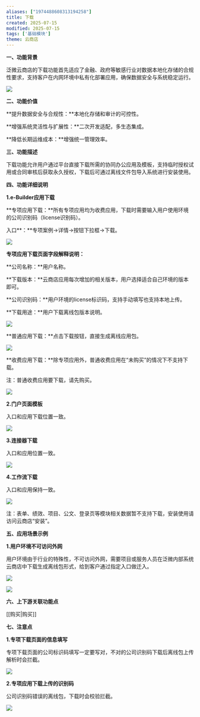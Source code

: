 ```yaml
---
aliases: ["1974488608313194258"]
title: 下载
created: 2025-07-15
modified: 2025-07-15
tags: ['基础模块']
theme: 云商店
---
```


**一、功能背景**

泛微云商店的下载功能首先适应了金融、政府等敏感行业对数据本地化存储的合规性要求，支持客户在内网环境中私有化部署应用，确保数据安全与系统稳定运行。

![](41ba3f9b5b245174dc042f90d39ef81f.jpg)

**二、功能价值**

**提升数据安全与合规性：**本地化存储和审计的可控性。

**增强系统灵活性与扩展性：**二次开发适配，多生态集成。

**降低长期运维成本：**增强统一管理效率。

**三、功能描述**

下载功能允许用户通过平台直接下载所需的协同办公应用及模板，支持临时授权试用或合同审核后获取永久授权，下载后可通过离线文件包导入系统进行安装使用。

**四、功能详细说明**

**1.e-Builder应用下载**

**专项应用下载：**所有专项应用均为收费应用，下载时需要输入用户使用环境的公司识别码（license识别码）。

入口**：**专项案例->详情->按钮下拉框->下载。

![](9f864a67e524f3b6942b49254c0117b7.jpg)

**专项应用下载页面字段解释说明：**

**公司名称：**用户名称。

**下载版本：**云商店应用每次增加的相关版本，用户选择适合自己环境的版本即可。

**公司识别码：**用户环境的license标识码，支持手动填写也支持本地上传。

**下载用途：**用户下载离线包版本说明。

![](7282dcbfb46021d8a9b109539d9d3f32.jpg)

**普通应用下载：**点击下载按钮，直接生成离线应用包。

![](1ab1f22fa61c6daa4b11c21891c4e890.jpg)

**收费应用下载：**除专项应用外，普通收费应用在“未购买”的情况下不支持下载。

注：普通收费应用要下载，请先购买。

![](7ef73684055ad554dd485936b2e14023.jpg)

**2.门户页面模板**

入口和应用下载位置一致。

**![](9ef8e32c0cbc9e982b87627bbdf78601.jpg)**

**3.连接器下载**

入口和应用位置一致。

![](5f59b8696cd2e528fa780452671b05b2.jpg)

**4.工作流下载**

入口和应用保持一致。

![](f2550d8d38489b0c9f501215449b98cc.jpg)

注：表单、绩效、项目、公文、登录页等模块相关数据暂不支持下载，安装使用请访问云商店“安装”。

**五、应用场景示例**

**1.用户环境不可访问外网**

用户环境由于行业的特殊性，不可访问外网，需要项目或服务人员在泛微内部系统云商店中下载生成离线包形式，给到客户通过指定入口做迁入。

![](69359f4f27618cfcb6088807b8359ea2.jpg)

![](9fe3c774e1cec6ba5d1d65edd960121b.jpg)

**六、上下游关联功能点**

[[购买|购买]]

**七、注意点**

**1.专项下载页面的信息填写**

专项下载页面的公司标识码填写一定要写对，不对的公司识别码下载后离线包上传解析时会拦截。

![](ab601ef68466f64e91d60402162db721.jpg)

**2.专项应用下载上传的识别码**

公司识别码错误的离线包，下载时会校验拦截。

![](d4d9a280f64d8265d0f8024f7c0e110c.jpg)